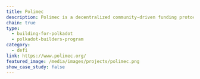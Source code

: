 ```yaml
---
title: Polimec
description: Polimec is a decentralized community-driven funding protocol developed on Polkadot to accelerate the Web3 ecosystem.
chain: true
type:
  - building-for-polkadot
  - polkadot-builders-program
category:
  - defi
link: https://www.polimec.org/
featured_image: /media/images/projects/polimec.png
show_case_study: false
---
```

